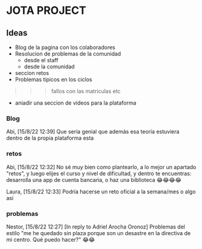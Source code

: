 # JOTA PROJECT

## Ideas
- Blog de la pagina con los colaboradores
- Resolucion de problemas de la comunidad
  - desde el staff
  - desde la comunidad
- seccion retos
- Problemas tipicos en los ciclos
>>> fallos con las matriculas etc
- aniadir una seccion de videos para la plataforma


### Blog

Abi, [15/8/22 12:39]
Que sería genial que además esa teoría estuviera dentro de la propia plataforma esta

### retos
Abi, [15/8/22 12:32]
No sé muy bien como plantearlo, a lo mejor un apartado "retos", y luego elijes el curso y nivel de dificultad, y dentro te encuentras: desarrolla una app de cuenta bancaria, o haz una biblioteca 😂😂😂😂


Laura, [15/8/22 12:33]
Podría hacerse un reto oficial a la semana/mes o algo así

### problemas
Nestor, [15/8/22 12:27]
[In reply to Adriel Arocha Oronoz]
Problemas del estilo "me he quedado sin plaza porque son un desastre en la directiva de mi centro. Qué puedo hacer?" 😂😂